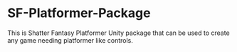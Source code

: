 # SF-Platformer-Package
 This is Shatter Fantasy Platformer Unity package that can be used to create any game needing platformer like controls. 
